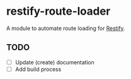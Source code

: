 # restify-route-loader
A module to automate route loading for [Restify](https://github.com/restify/node-restify).

## TODO
- [ ] Update (create) documentation  
- [ ] Add build process
